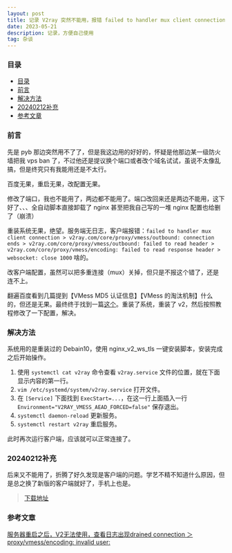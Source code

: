 ```yaml
---
layout: post
title: 记录 V2ray 突然不能用，报错 failed to handler mux client connection...
date: 2023-05-21
description: 记录，方便自己使用
tag: 杂谈
---
```


### 目录
- [目录](#目录)
- [前言](#前言)
- [解决方法](#解决方法)
- [20240212补充](#20240212补充)
- [参考文章](#参考文章)

### 前言
先是 pyb 那边突然用不了了，但是我这边用的好好的，怀疑是他那边某一级防火墙把我 vps ban 了，不过他还是提议换个端口或者改个域名试试，虽说不太像乱搞，但是终究只有我能用还是不太行。

百度无果，重启无果，改配置无果。

修改了端口，我也不能用了，两边都不能用了。端口改回来还是两边不能用，这下好了、、、全自动脚本直接卸载了 nginx 甚至把我自己写的一堆 nginx 配置也给删了（崩溃）

重装系统无果，绝望。服务端无日志，客户端报错：`failed to handler mux client connection > v2ray.com/core/proxy/vmess/outbound: connection ends > v2ray.com/core/proxy/vmess/outbound: failed to read header > v2ray.com/core/proxy/vmess/encoding: failed to read response header > websocket: close 1000` 啥的。

改客户端配置，虽然可以把多重连接（mux）关掉，但只是不报这个错了，还是连不上。

翻遍百度看到几篇提到【VMess MD5 认证信息】【VMess 的淘汰机制】什么的，但还是无果。最终终于找到一篇[这个](https://blog.csdn.net/ptmicky/article/details/128130947)。重装了系统，重装了 v2，然后按照教程修改了一下配置，解决。

### 解决方法
系统用的是重装过的 Debain10，使用 nginx_v2_ws_tls 一键安装脚本，安装完成之后开始操作。

1. 使用 `systemctl cat v2ray` 命令查看 `v2ray.service` 文件的位置，就在下面显示内容的第一行。
2. `vim /etc/systemd/system/v2ray.service` 打开文件。
3. 在 `[Service]` 下面找到 `ExecStart=...`，在这一行上面插入一行 `Environment="V2RAY_VMESS_AEAD_FORCED=false"` 保存退出。
4. `systemctl daemon-reload` 更新服务。
5. `systemctl restart v2ray` 重启服务。

此时再次运行客户端，应该就可以正常连接了。

### 20240212补充
后来又不能用了，折腾了好久发现是客户端的问题。学艺不精不知道什么原因，但是总之换了新版的客户端就好了，手机上也是。
> [下载地址](https://github.com/2dust/v2rayN/releases)

### 参考文章
[服务器重启之后，V2无法使用，查看日志出现drained connection ＞ proxy/vmess/encoding: invalid user:](https://blog.csdn.net/ptmicky/article/details/128130947)